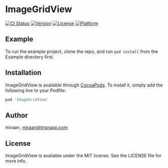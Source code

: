 # ImageGridView

[![CI Status](http://img.shields.io/travis/miraan/ImageGridView.svg?style=flat)](https://travis-ci.org/miraan/ImageGridView)
[![Version](https://img.shields.io/cocoapods/v/ImageGridView.svg?style=flat)](http://cocoapods.org/pods/ImageGridView)
[![License](https://img.shields.io/cocoapods/l/ImageGridView.svg?style=flat)](http://cocoapods.org/pods/ImageGridView)
[![Platform](https://img.shields.io/cocoapods/p/ImageGridView.svg?style=flat)](http://cocoapods.org/pods/ImageGridView)

## Example

To run the example project, clone the repo, and run `pod install` from the Example directory first.



## Installation

ImageGridView is available through [CocoaPods](http://cocoapods.org). To install
it, simply add the following line to your Podfile:

```ruby
pod 'ImageGridView'
```

## Author

miraan, miraan@triprapp.com

## License

ImageGridView is available under the MIT license. See the LICENSE file for more info.
